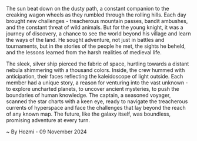 
The sun beat down on the dusty path, a constant companion to the creaking wagon wheels as they rumbled through the rolling hills. Each day brought new challenges - treacherous mountain passes, bandit ambushes, and the constant threat of wild animals. But for the young knight, it was a journey of discovery, a chance to see the world beyond his village and learn the ways of the land. He sought adventure, not just in battles and tournaments, but in the stories of the people he met, the sights he beheld, and the lessons learned from the harsh realities of medieval life.

The sleek, silver ship pierced the fabric of space, hurtling towards a distant nebula shimmering with a thousand colors. Inside, the crew hummed with anticipation, their faces reflecting the kaleidoscope of light outside. Each member had a unique story, a reason for venturing into the vast unknown - to explore uncharted planets, to uncover ancient mysteries, to push the boundaries of human knowledge. The captain, a seasoned voyager, scanned the star charts with a keen eye, ready to navigate the treacherous currents of hyperspace and face the challenges that lay beyond the reach of any known map. The future, like the galaxy itself, was boundless, promising adventure at every turn. 

~ By Hozmi - 09 November 2024

